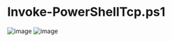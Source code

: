 # Invoke-PowerShellTcp.ps1

![image](https://user-images.githubusercontent.com/68978608/227783582-d59053ac-b137-4860-80b5-c0bb53a2f1c8.png)
![image](https://user-images.githubusercontent.com/68978608/227783620-e81a7e9d-6dc6-494c-b459-36b666a35049.png)
